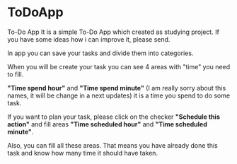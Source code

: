 # ToDoApp
To-Do App
It is a simple To-Do App which created as studying project. If you have some ideas how i can improve it, please send.

In app you can save your tasks and divide them into categories. 

When you will be create your task you can see 4 areas with "time" you need to fill. 

**"Time spend hour"** and **"Time spend minute"** (I am really sorry about this names, it will be change in a next updates) it is a time
you spend to do some task.

If you want to plan your task, please click on the checker **"Schedule this action"** and fill areas
**"Time scheduled hour"** and **"Time scheduled minute"**.

Also, you can fill all these areas. That means you have already done this task and know how many time it should have taken.
